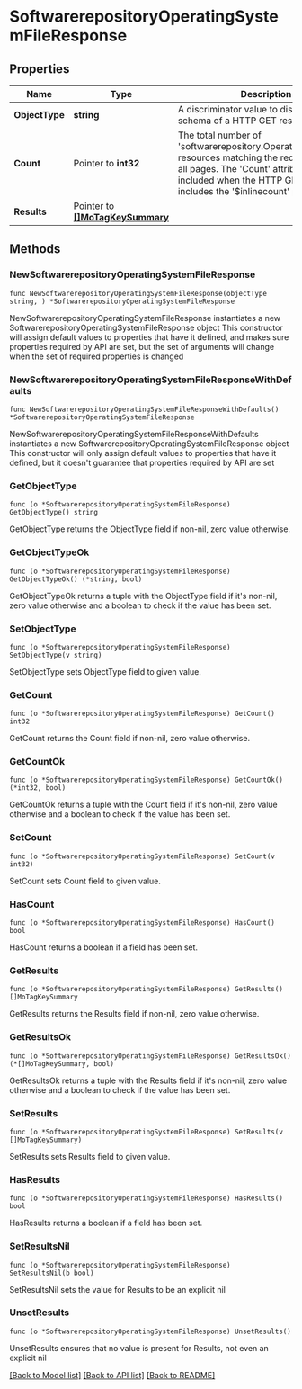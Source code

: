 # SoftwarerepositoryOperatingSystemFileResponse

## Properties

Name | Type | Description | Notes
------------ | ------------- | ------------- | -------------
**ObjectType** | **string** | A discriminator value to disambiguate the schema of a HTTP GET response body. | 
**Count** | Pointer to **int32** | The total number of &#39;softwarerepository.OperatingSystemFile&#39; resources matching the request, accross all pages. The &#39;Count&#39; attribute is included when the HTTP GET request includes the &#39;$inlinecount&#39; parameter. | [optional] 
**Results** | Pointer to [**[]MoTagKeySummary**](MoTagKeySummary.md) |  | [optional] 

## Methods

### NewSoftwarerepositoryOperatingSystemFileResponse

`func NewSoftwarerepositoryOperatingSystemFileResponse(objectType string, ) *SoftwarerepositoryOperatingSystemFileResponse`

NewSoftwarerepositoryOperatingSystemFileResponse instantiates a new SoftwarerepositoryOperatingSystemFileResponse object
This constructor will assign default values to properties that have it defined,
and makes sure properties required by API are set, but the set of arguments
will change when the set of required properties is changed

### NewSoftwarerepositoryOperatingSystemFileResponseWithDefaults

`func NewSoftwarerepositoryOperatingSystemFileResponseWithDefaults() *SoftwarerepositoryOperatingSystemFileResponse`

NewSoftwarerepositoryOperatingSystemFileResponseWithDefaults instantiates a new SoftwarerepositoryOperatingSystemFileResponse object
This constructor will only assign default values to properties that have it defined,
but it doesn't guarantee that properties required by API are set

### GetObjectType

`func (o *SoftwarerepositoryOperatingSystemFileResponse) GetObjectType() string`

GetObjectType returns the ObjectType field if non-nil, zero value otherwise.

### GetObjectTypeOk

`func (o *SoftwarerepositoryOperatingSystemFileResponse) GetObjectTypeOk() (*string, bool)`

GetObjectTypeOk returns a tuple with the ObjectType field if it's non-nil, zero value otherwise
and a boolean to check if the value has been set.

### SetObjectType

`func (o *SoftwarerepositoryOperatingSystemFileResponse) SetObjectType(v string)`

SetObjectType sets ObjectType field to given value.


### GetCount

`func (o *SoftwarerepositoryOperatingSystemFileResponse) GetCount() int32`

GetCount returns the Count field if non-nil, zero value otherwise.

### GetCountOk

`func (o *SoftwarerepositoryOperatingSystemFileResponse) GetCountOk() (*int32, bool)`

GetCountOk returns a tuple with the Count field if it's non-nil, zero value otherwise
and a boolean to check if the value has been set.

### SetCount

`func (o *SoftwarerepositoryOperatingSystemFileResponse) SetCount(v int32)`

SetCount sets Count field to given value.

### HasCount

`func (o *SoftwarerepositoryOperatingSystemFileResponse) HasCount() bool`

HasCount returns a boolean if a field has been set.

### GetResults

`func (o *SoftwarerepositoryOperatingSystemFileResponse) GetResults() []MoTagKeySummary`

GetResults returns the Results field if non-nil, zero value otherwise.

### GetResultsOk

`func (o *SoftwarerepositoryOperatingSystemFileResponse) GetResultsOk() (*[]MoTagKeySummary, bool)`

GetResultsOk returns a tuple with the Results field if it's non-nil, zero value otherwise
and a boolean to check if the value has been set.

### SetResults

`func (o *SoftwarerepositoryOperatingSystemFileResponse) SetResults(v []MoTagKeySummary)`

SetResults sets Results field to given value.

### HasResults

`func (o *SoftwarerepositoryOperatingSystemFileResponse) HasResults() bool`

HasResults returns a boolean if a field has been set.

### SetResultsNil

`func (o *SoftwarerepositoryOperatingSystemFileResponse) SetResultsNil(b bool)`

 SetResultsNil sets the value for Results to be an explicit nil

### UnsetResults
`func (o *SoftwarerepositoryOperatingSystemFileResponse) UnsetResults()`

UnsetResults ensures that no value is present for Results, not even an explicit nil

[[Back to Model list]](../README.md#documentation-for-models) [[Back to API list]](../README.md#documentation-for-api-endpoints) [[Back to README]](../README.md)


